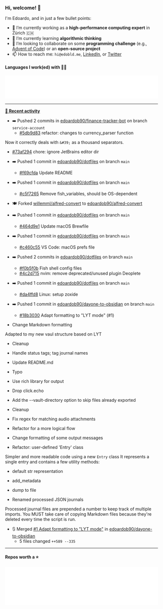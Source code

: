 ### Hi, welcome! 👋 

I'm Edoardo, and in just a few bullet points:

- 🔭 I’m currently working as a **high-performance computing expert** in Zürich 🇨🇭
- 🌱 I’m currently learning **algorithmic thinking**
- 👯 I’m looking to collaborate on some **programming challenge** (e.g., [Advent of Code](https://github.com/edoardob90/aoc2021)) or an **open-source project**
- 📫 How to reach me: `hi@edobld.me`, [LinkedIn](https://linkedin.com/in/edobld), or [Twitter](https://twitter.com/eadweard90)

#### Languages I work(ed) with 👨‍💻

<img src="https://github.com/edoardob90/edoardob90/blob/main/.cache/languages.svg">

---

**[📰 Recent activity](https://github.com/edoardob90)**
* ➡️ Pushed 2 commits in [edoardob90/finance-tracker-bot](https://github.com/edoardob90/finance-tracker-bot) on branch `service-account`
  * [#5db9d83](https://github.com/edoardob90/finance-tracker-bot/commit/5db9d83) refactor: changes to currency_parser function

Now it correctly deals with `&#39;` as a thousand separators.
  * [#73af294](https://github.com/edoardob90/finance-tracker-bot/commit/73af294) chore: ignore JetBrains editor dir
* ➡️ Pushed 1 commit in [edoardob90/dotfiles](https://github.com/edoardob90/dotfiles) on branch `main`
  * [#f69cfda](https://github.com/edoardob90/dotfiles/commit/f69cfda) Update README
* ➡️ Pushed 1 commit in [edoardob90/dotfiles](https://github.com/edoardob90/dotfiles) on branch `main`
  * [#c5f7265](https://github.com/edoardob90/dotfiles/commit/c5f7265) Remove fish_variables, should be OS-dependent
* 🍽️ Forked [willemml/alfred-convert](https://github.com/willemml/alfred-convert) to [edoardob90/alfred-convert](https://github.com/edoardob90/alfred-convert)
* ➡️ Pushed 1 commit in [edoardob90/dotfiles](https://github.com/edoardob90/dotfiles) on branch `main`
  * [#464d9e1](https://github.com/edoardob90/dotfiles/commit/464d9e1) Update macOS Brewfile
* ➡️ Pushed 1 commit in [edoardob90/dotfiles](https://github.com/edoardob90/dotfiles) on branch `main`
  * [#c460c55](https://github.com/edoardob90/dotfiles/commit/c460c55) VS Code: macOS prefs file
* ➡️ Pushed 2 commits in [edoardob90/dotfiles](https://github.com/edoardob90/dotfiles) on branch `main`
  * [#f0b5f0b](https://github.com/edoardob90/dotfiles/commit/f0b5f0b) Fish shell config files
  * [#4c2d715](https://github.com/edoardob90/dotfiles/commit/4c2d715) nvim: remove deprecated/unused plugin Deoplete
* ➡️ Pushed 1 commit in [edoardob90/dotfiles](https://github.com/edoardob90/dotfiles) on branch `main`
  * [#da4ffd8](https://github.com/edoardob90/dotfiles/commit/da4ffd8) Linux: setup zoxide
* ➡️ Pushed 1 commit in [edoardob90/dayone-to-obsidian](https://github.com/edoardob90/dayone-to-obsidian) on branch `main`
  * [#18b3030](https://github.com/edoardob90/dayone-to-obsidian/commit/18b3030) Adapt formatting to &#34;LYT mode&#34; (#1)

* Change Markdown formatting

Adapted to my new vaul structure based on LYT

* Cleanup

* Handle status tags; tag journal names

* Update README.md

* Typo

* Use rich library for output

* Drop click.echo
* Add the --vault-directory option to skip files already exported

* Cleanup

* Fix regex for matching audio attachments
* Refactor for a more logical flow
* Change formatting of some output messages

* Refactor: user-defined &#39;Entry&#39; class

Simpler and more readable code using a new `Entry` class
It represents a single entry and contains a few utility methods:
* default str representation
* add_metadata
* dump to file

* Renamed processed JSON journals

Processed journal files are prepended a number
to keep track of multiple imports.
You MUST take care of copying Markdown files
because they&#39;re deleted every time the script is run.
* 🔃 Merged [#1 Adapt formatting to &#34;LYT mode&#34;](https://github.com/edoardob90/dayone-to-obsidian/pull/1) in [edoardob90/dayone-to-obsidian](https://github.com/edoardob90/dayone-to-obsidian)
  * 5 files changed `++589 --335`


---

#### Repos worth a ⭐

<img src="https://github.com/edoardob90/edoardob90/blob/main/.cache/stars.svg">

<!--
- ⚡ Fun fact: ...
- 🤔 I’m looking for help with ...
- 💬 Ask me about ...
- 🌐 My webpage ...
-->
